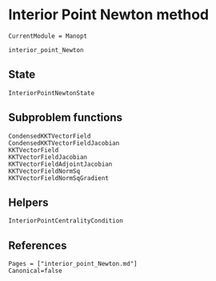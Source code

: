# Interior Point Newton method

```@meta
CurrentModule = Manopt
```

```@docs
interior_point_Newton
```

## State

```@docs
InteriorPointNewtonState
```

## Subproblem functions

```@docs
CondensedKKTVectorField
CondensedKKTVectorFieldJacobian
KKTVectorField
KKTVectorFieldJacobian
KKTVectorFieldAdjointJacobian
KKTVectorFieldNormSq
KKTVectorFieldNormSqGradient
```

## Helpers

```@docs
InteriorPointCentralityCondition
```

## References

```@bibliography
Pages = ["interior_point_Newton.md"]
Canonical=false
```
